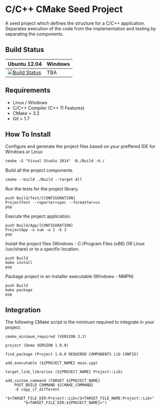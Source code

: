 # C/C++ CMake Seed Project

A seed project which defines the structure for a C/C++ application. Separates execution of the code from the implementation and testing by separating the components. 

## Build Status

| Ubuntu 12.04 | Windows 
| --- | ---
| [![Build Status](https://travis-ci.org/cristian-szabo/bt-code-test.svg?branch=master)](https://travis-ci.org/cristian-szabo/bt-code-test) | TBA

## Requirements

- Linux / Windows
- C/C++ Compiler (C++ 11 Features)
- CMake > 3.2
- Git > 1.7

## How To Install

Configure and generate the project files based on your preffered IDE for Windows or Linux

```
cmake -G "Visual Studio 2014" -B./Build -H./
```

Build all the project components.

```
cmake --build ./Build --target All
```

Run the tests for the project library.

```
push Build/Test/[CONFIGURATION]
ProjectTest --reporter=spec --formatter=vs
pop
```

Execute the project application.

```
push Build/App/[CONFIGURATION]
ProjectApp -o sum -a 2 -b 3
pop
```

Install the project files (Windows - C:/Program Files (x86) OR Linux /usr/share) or to a specific location.

```
push Build
make install
pop
```

Package project in an installer executable (Windows - NMPN)

```
push Build
make package
pop
```

## Integration

The following CMake script is the minimum required to integrate in your project.

```
cmake_minimum_required (VERSION 3.2)

project (Demo VERSION 1.0.0)

find_package (Project 1.0.0 REQUIRED COMPONENTS Lib CONFIG)

add_executable (${PROJECT_NAME} main.cpp)

target_link_libraries (${PROJECT_NAME} Project::Lib)

add_custom_command (TARGET ${PROJECT_NAME} 
    POST_BUILD COMMAND ${CMAKE_COMMAND} 
    -E copy_if_different 
        "$<TARGET_FILE_DIR:Project::Lib>/$<TARGET_FILE_NAME:Project::Lib>"
        "$<TARGET_FILE_DIR:${PROJECT_NAME}>")
```
